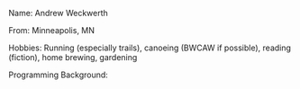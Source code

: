 Name: Andrew Weckwerth

From: Minneapolis, MN

Hobbies: Running (especially trails), canoeing (BWCAW if possible), reading
(fiction), home brewing, gardening

Programming Background:

